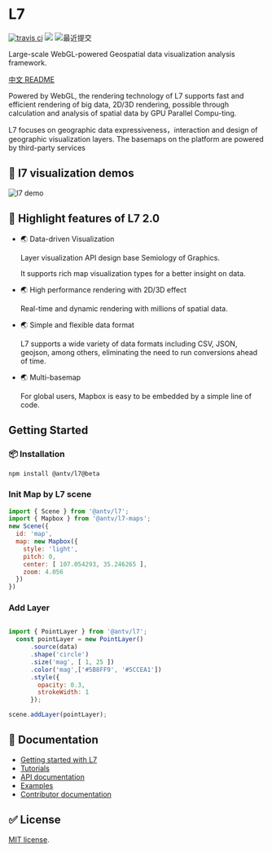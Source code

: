 # L7

[![travis ci](https://travis-ci.com/antvis/L7.svg?branch=master)](https://travis-ci.com/antvis/L7) [![](https://flat.badgen.net/npm/v/@antv/l7?icon=npm)](https://www.npmjs.com/package/@antv/l7) ![最近提交](https://badgen.net/github/last-commit/antvis/L7)

Large-scale WebGL-powered Geospatial data visualization analysis framework.

[中文 README](./README.zh-CN.md)

Powered by WebGL, the rendering technology of L7 supports fast and efficient rendering of big data, 2D/3D rendering, possible through calculation and analysis of spatial data by GPU Parallel Compu-ting.

L7 focuses on  geographic data expressiveness，interaction and design of geographic visualization layers. The basemaps on the platform are powered by third-party services 


## 🌄 l7 visualization demos

![l7 demo](https://gw.alipayobjects.com/mdn/antv_site/afts/img/A*SGU-QIZsnyoAAAAAAAAAAABkARQnAQ)


## 🌟 Highlight features of L7 2.0

- 🌏 Data-driven Visualization
 
  Layer visualization API design base Semiology of Graphics.

  It supports rich map visualization types for a better insight on data.

- 🌏 High performance rendering with 2D/3D effect
	
  Real-time and dynamic rendering with millions of spatial data.

- 🌏 Simple and flexible data format

  L7 supports a wide variety of data formats including CSV, JSON, geojson, among others, eliminating the need to run conversions ahead of time.

- 🌏 Multi-basemap

  For global users, Mapbox is easy to be embedded by a simple line of code.

## Getting Started

### 📦 Installation

```
npm install @antv/l7@beta
```

### Init Map by L7 scene

```javascript
import { Scene } from '@antv/l7';
import { Mapbox } from '@antv/l7-maps';
new Scene({
  id: 'map',
  map: new Mapbox({
    style: 'light',
    pitch: 0,
    center: [ 107.054293, 35.246265 ],
    zoom: 4.056
  })
})

```
### Add Layer

```javascript

import { PointLayer } from '@antv/l7';
  const pointLayer = new PointLayer()
      .source(data)
      .shape('circle')
      .size('mag', [ 1, 25 ])
      .color('mag',['#5B8FF9', '#5CCEA1'])
      .style({
        opacity: 0.3,
        strokeWidth: 1
      });

scene.addLayer(pointLayer);

```

## :memo: Documentation

- [Getting started with L7](https://l7.antv.vision/en/docs/api/l7)
- [Tutorials](https://l7.antv.vision/en/docs/tutorial/quickstart)
- [API documentation](https://l7.antv.vision/en/docs/api/l7)
- [Examples](https://l7.antv.vision/en/examples/gallery/basic)
- [Contributor documentation](./.github/CONTRIBUTING.md)

## ✅ License

[MIT license](./LICENSE).
